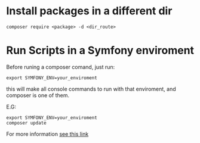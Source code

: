 # Install packages in a different dir

`composer require <package> -d <dir_route>`

# Run Scripts in a Symfony enviroment

Before runing a composer comand, just run:

```
export SYMFONY_ENV=your_enviroment
```

this will make all console commands to run with that enviroment, and composer
is one of them.

E.G: 

```
export SYMFONY_ENV=your_enviroment
composer update 
```

For more information [see this link](https://github.com/symfony/symfony/issues/11704)
